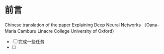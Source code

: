 # 前言

Chinese translation of the paper Explaining Deep Neural Networks （Oana-Maria Camburu Linacre College University of Oxford）

* [ ] 完成一些任务
* [ ] 



